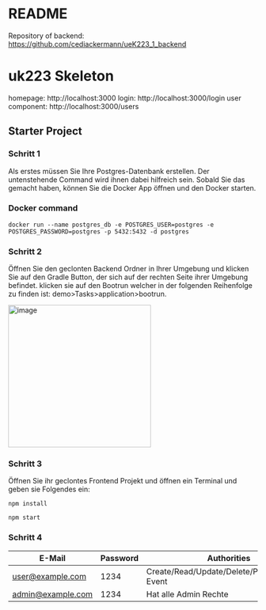 # README #
Repository of backend: https://github.com/cediackermann/ueK223_1_backend
# uk223 Skeleton

homepage: http://localhost:3000
login: http://localhost:3000/login
user component: http://localhost:3000/users

## Starter Project


### Schritt 1
Als erstes müssen Sie Ihre Postgres-Datenbank erstellen. Der untenstehende Command wird ihnen dabei hilfreich sein. Sobald Sie das gemacht haben, können Sie die Docker App öffnen und den Docker starten.
### Docker command
```
docker run --name postgres_db -e POSTGRES_USER=postgres -e POSTGRES_PASSWORD=postgres -p 5432:5432 -d postgres
```
### Schritt 2
Öffnen Sie den geclonten Backend Ordner in Ihrer Umgebung und klicken Sie auf den Gradle Button, der sich auf der rechten Seite ihrer Umgebung befindet.
klicken sie auf den Bootrun welcher in der folgenden Reihenfolge zu finden ist: demo>Tasks>application>bootrun.

<img width="288" alt="image" src="https://github.com/user-attachments/assets/ef3f61f5-5351-4b98-a135-32c6a13a64be" />



### Schritt 3
Öffnen Sie ihr geclontes Frontend Projekt und öffnen ein Terminal und geben sie Folgendes ein:
```
npm install
```
```
npm start
```

### Schritt 4
| E-Mail            | Password | Authorities                                      |  
|-------------------|----------|--------------------------------------------------|
| user@example.com  | 1234     | Create/Read/Update/Delete/Participate/Join Event | 
| admin@example.com | 1234     | Hat alle Admin Rechte                            |   
